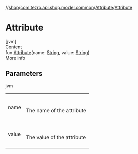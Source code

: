 //[shop](../../../index.md)/[com.tezro.api.shop.model.common](../index.md)/[Attribute](index.md)/[Attribute](-attribute.md)



# Attribute  
[jvm]  
Content  
fun [Attribute](-attribute.md)(name: [String](https://kotlinlang.org/api/latest/jvm/stdlib/kotlin/-string/index.html), value: [String](https://kotlinlang.org/api/latest/jvm/stdlib/kotlin/-string/index.html))  
More info  


## Parameters  
  
jvm  
  
| | |
|---|---|
| <a name="com.tezro.api.shop.model.common/Attribute/Attribute/#kotlin.String#kotlin.String/PointingToDeclaration/"></a>name| <a name="com.tezro.api.shop.model.common/Attribute/Attribute/#kotlin.String#kotlin.String/PointingToDeclaration/"></a><br><br>The name of the attribute<br><br>|
| <a name="com.tezro.api.shop.model.common/Attribute/Attribute/#kotlin.String#kotlin.String/PointingToDeclaration/"></a>value| <a name="com.tezro.api.shop.model.common/Attribute/Attribute/#kotlin.String#kotlin.String/PointingToDeclaration/"></a><br><br>The value of the attribute<br><br>|
  
  



